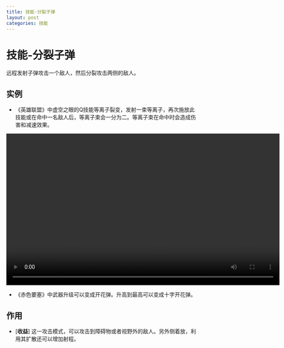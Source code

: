 ```yaml
---
title: 技能-分裂子弹
layout: post
categories: 技能
---
```

# 技能-分裂子弹
远程发射子弹攻击一个敌人，然后分裂攻击两侧的敌人。

## 实例

- 《英雄联盟》中虚空之眼的Q技能等离子裂变，发射一束等离子，再次施放此技能或在命中一名敌人后，等离子束会一分为二。等离子束在命中时会造成伤害和减速效果。

<video width="720" height="400" controls>
    <source src="{{ site.url }}/videos/分裂子弹-虚空之眼-威寇兹-Q.webm" type="video/webm">
</video>

- 《赤色要塞》中武器升级可以变成开花弹。升高到最高可以变成十字开花弹。

## 作用
- [**收益**] 这一攻击模式，可以攻击到障碍物或者视野外的敌人。另外侧着放，利用其扩散还可以增加射程。
